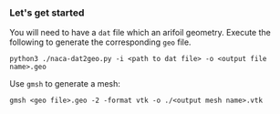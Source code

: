 ### Let's get started

You will need to have a `dat` file which an arifoil geometry. Execute the following
to generate the corresponding `geo` file.

```
python3 ./naca-dat2geo.py -i <path to dat file> -o <output file name>.geo
```

Use `gmsh` to generate a mesh:
```
gmsh <geo file>.geo -2 -format vtk -o ./<output mesh name>.vtk
```